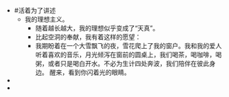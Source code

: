 - #活着为了讲述
	- 我的理想主义。
		- 随着越长越大，我的理想似乎变成了“天真”。
		- 比起空洞的奉献，我有着这样的愿望：
		- 我期盼着在一个大雪飘飞的夜，雪花爬上了我的窗户。我和我的爱人听着喜欢的音乐，月光倾泻在窗前的圆桌上，我们喝茶，喝咖啡，喝粥，或者只是喝白开水。不必为生计四处奔波，我们陪伴在彼此身边。
		  醒来，看到你闪着光的眼睛。
-
-